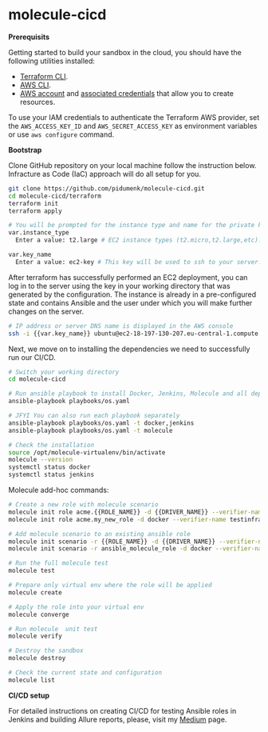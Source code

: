 # molecule-cicd

**Prerequisits**

Getting started to build your sandbox in the cloud, you should have the following utilities
installed:
  - [Terraform CLI](https://developer.hashicorp.com/terraform/tutorials/aws-get-started/install-cli). 
  - [AWS CLI](https://docs.aws.amazon.com/cli/latest/userguide/getting-started-install.html).
  - [AWS account](https://aws.amazon.com/free/?all-free-tier.sort-by=item.additionalFields.SortRank&all-free-tier.sort-order=asc&awsf.Free%20Tier%20Types=*all&awsf.Free%20Tier%20Categories=*all) and [associated credentials](https://docs.aws.amazon.com/IAM/latest/UserGuide/security-creds.html) that allow you to create resources.

To use your IAM credentials to authenticate the Terraform AWS provider, set the `AWS_ACCESS_KEY_ID` and `AWS_SECRET_ACCESS_KEY` as environment variables or use `aws configure` сommand.

**Bootstrap**

Clone GitHub repository on your local machine follow the instruction below. Infracture as Code (IaC) approach will do all setup for you.

```bash
git clone https://github.com/pidumenk/molecule-cicd.git
cd molecule-cicd/terraform
terraform init
terraform apply

# You will be prompted for the instance type and name for the private key.
var.instance_type
  Enter a value: t2.large # EC2 instance types (t2.micro,t2.large,etc).

var.key_name
  Enter a value: ec2-key # This key will be used to ssh to your server. Any name is applicable.
```

After terraform has successfully performed an EC2 deployment, you can log in to the server using the key in your working directory that was generated by the configuration. The instance is already in a pre-configured state and contains Ansible and the user under which you will make further changes on the server.

```bash
# IP address or server DNS name is displayed in the AWS console
ssh -i {{var.key_name}} ubuntu@ec2-18-197-130-207.eu-central-1.compute.amazonaws.com
```
Next, we move on to installing the dependencies we need to successfully run our CI/CD.

```bash
# Switch your working directory
cd molecule-cicd

# Run ansible playbook to install Docker, Jenkins, Molecule and all dependencies
ansible-playbook playbooks/os.yaml

# JFYI You can also run each playbook separately
ansible-playbook playbooks/os.yaml -t docker,jenkins
ansible-playbook playbooks/os.yaml -t molecule

# Check the installation
source /opt/molecule-virtualenv/bin/activate
molecule --version
systemctl status docker
systemctl status jenkins
```

Molecule add-hoc commands:

```bash
# Create a new role with molecule scenario
molecule init role acme.{{ROLE_NAME}} -d {{DRIVER_NAME}} --verifier-name {{VERIFIER_NAME}}
molecule init role acme.my_new_role -d docker --verifier-name testinfra

# Add molecule scenario to an existing ansible role
molecule init scenario -r {{ROLE_NAME}} -d {{DRIVER_NAME}} --verifier-name {{VERIFIER_NAME}}
molecule init scenario -r ansible_molecule_role -d docker --verifier-name testinfra

# Run the full molecule test
molecule test

# Prepare only virtual env where the role will be applied
molecule create 

# Apply the role into your virtual env
molecule converge

# Run molecule  unit test 
molecule verify

# Destroy the sandbox
molecule destroy

# Check the current state and configuration
molecule list
```
**CI/CD setup**

For detailed instructions on creating CI/CD for testing Ansible roles in Jenkins and building Allure reports, please, visit my [Medium](https://medium.com/@pidumenk/the-idea-of-testing-ansible-roles-through-molecule-incl-25a63e9b759c) page.
